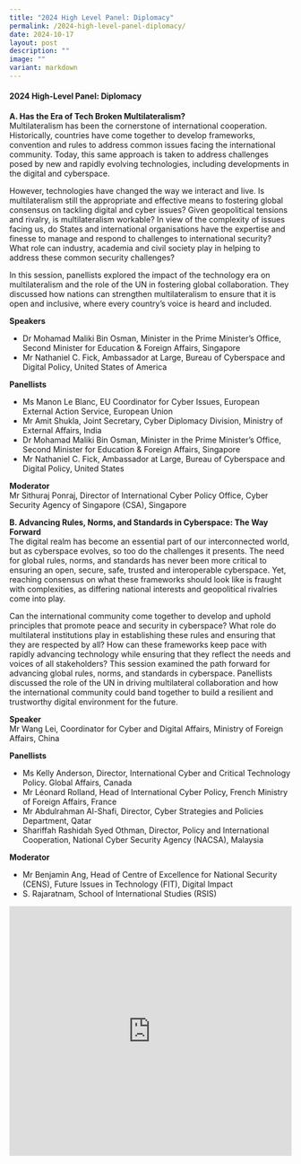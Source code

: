 ```yaml
---
title: "2024 High Level Panel: Diplomacy"
permalink: /2024-high-level-panel-diplomacy/
date: 2024-10-17
layout: post
description: ""
image: ""
variant: markdown
---
```

#### **2024 High-Level Panel: Diplomacy**

**A. Has the Era of Tech Broken Multilateralism?**
<br>Multilateralism has been the cornerstone of international cooperation. Historically, countries have come together to develop frameworks, convention and rules to address common issues facing the international community. Today, this same approach is taken to address challenges posed by new and rapidly evolving technologies, including developments in the digital and cyberspace.

However, technologies have changed the way we interact and live. Is multilateralism still the appropriate and effective means to fostering global consensus on tackling digital and cyber issues? Given geopolitical tensions and rivalry, is multilateralism workable? In view of the complexity of issues facing us, do States and international organisations have the expertise and finesse to manage and respond to challenges to international security? What role can industry, academia and civil society play in helping to address these common security challenges?

In this session, panellists explored the impact of the technology era on multilateralism and the role of the UN in fostering global collaboration. They discussed how nations can strengthen multilateralism to ensure that it is open and inclusive, where every country’s voice is heard and included.

**Speakers**
* Dr Mohamad Maliki Bin Osman, Minister in the Prime Minister’s Office, Second Minister for Education &amp; Foreign Affairs, Singapore
* Mr Nathaniel C. Fick, Ambassador at Large, Bureau of Cyberspace and Digital Policy, United States of America

**Panellists**
* Ms Manon Le Blanc, EU Coordinator for Cyber Issues, European External Action Service, European Union
* Mr Amit Shukla, Joint Secretary, Cyber Diplomacy Division, Ministry of External Affairs, India
* Dr Mohamad Maliki Bin Osman, Minister in the Prime Minister’s Office, Second Minister for Education &amp; Foreign Affairs, Singapore
* Mr Nathaniel C. Fick, Ambassador at Large, Bureau of Cyberspace and Digital Policy, United States

**Moderator**
<br>Mr Sithuraj Ponraj, Director of International Cyber Policy Office, Cyber Security Agency of Singapore (CSA), Singapore


**B. Advancing Rules, Norms, and Standards in Cyberspace: The Way Forward**
<br>The digital realm has become an essential part of our interconnected world, but as cyberspace evolves, so too do the challenges it presents. The need for global rules, norms, and standards has never been more critical to ensuring an open, secure, safe, trusted and interoperable cyberspace. Yet, reaching consensus on what these frameworks should look like is fraught with complexities, as differing national interests and geopolitical rivalries come into play.

Can the international community come together to develop and uphold principles that promote peace and security in cyberspace? What role do multilateral institutions play in establishing these rules and ensuring that they are respected by all? How can these frameworks keep pace with rapidly advancing technology while ensuring that they reflect the needs and voices of all stakeholders? This session examined the path forward for advancing global rules, norms, and standards in cyberspace. Panellists discussed the role of the UN in driving multilateral collaboration and how the international community could band together to build a resilient and trustworthy digital environment for the future.

**Speaker**
<br>Mr Wang Lei, Coordinator for Cyber and Digital Affairs, Ministry of Foreign Affairs, China

**Panellists**
* Ms Kelly Anderson, Director, International Cyber and Critical Technology Policy. Global Affairs, Canada
* Mr Léonard Rolland, Head of International Cyber Policy, French Ministry of Foreign Affairs, France
* Mr Abdulrahman Al-Shafi, Director, Cyber Strategies and Policies Department, Qatar
* Shariffah Rashidah Syed Othman, Director, Policy and International Cooperation, National Cyber Security Agency (NACSA), Malaysia

**Moderator**
* Mr Benjamin Ang, Head of Centre of Excellence for National Security (CENS), Future Issues in Technology (FIT), Digital Impact
* S. Rajaratnam, School of International Studies (RSIS)

<iframe allowfullscreen="" allow="accelerometer; autoplay; clipboard-write; encrypted-media; gyroscope; picture-in-picture; web-share" frameborder="0" title="YouTube video player" src="https://www.youtube.com/embed/1PVlstzFT48?si=oeYuZBF7zNDskmNv" width="100%" height="445"></iframe>